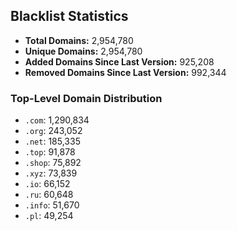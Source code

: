 ## Blacklist Statistics

- **Total Domains:** 2,954,780
- **Unique Domains:** 2,954,780
- **Added Domains Since Last Version:** 925,208
- **Removed Domains Since Last Version:** 992,344

### Top-Level Domain Distribution

-  `.com`: 1,290,834
-  `.org`: 243,052
-  `.net`: 185,335
-  `.top`: 91,878
-  `.shop`: 75,892
-  `.xyz`: 73,839
-  `.io`: 66,152
-  `.ru`: 60,648
-  `.info`: 51,670
-  `.pl`: 49,254
